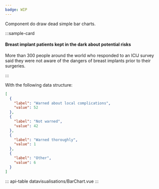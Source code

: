 ```yaml
---
badge: WIP
---
```


Component do draw dead simple bar charts.

:::sample-card
<div class="m-4">
  <h4>Breast implant patients kept in the dark about potential risks</h4>
  <p class="text-muted">
    More than 300 people around the world who responded to an ICIJ survey said they were not aware of the dangers of breast implants prior to their surgeries.
  </p>
  <bar-chart :data="data" class="mt-4" />
</div>
:::

With the following data structure:

```json
[
  {
    "label": "Warned about local complications",
    "value": 52
  },
  {
    "label": "Not warned",
    "value": 42
  },
  {
    "label": "Warned thoroughly",
    "value": 1
  },
  {
    "label": "Other",
    "value": 6
  }
]
```

<script>
  export default {
    data () {
      return {
        data: [
          {
            "label": "Warned about local complications",
            "value": 52
          },
          {
            "label": "Not warned",
            "value": 42
          },
          {
            "label": "Warned thoroughly",
            "value": 1
          },
          {
            "label": "Other",
            "value": 6
          }
        ]
      }
    }
  }
</script>

::: api-table datavisualisations/BarChart.vue :::
